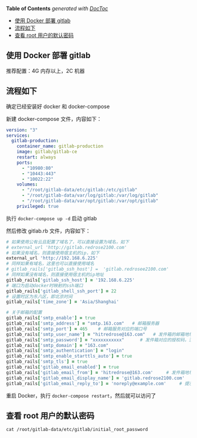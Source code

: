 <!-- START doctoc generated TOC please keep comment here to allow auto update -->
<!-- DON'T EDIT THIS SECTION, INSTEAD RE-RUN doctoc TO UPDATE -->
**Table of Contents**  *generated with [DocToc](https://github.com/thlorenz/doctoc)*

- [使用 Docker 部署 gitlab](#%E4%BD%BF%E7%94%A8-docker-%E9%83%A8%E7%BD%B2-gitlab)
- [流程如下](#%E6%B5%81%E7%A8%8B%E5%A6%82%E4%B8%8B)
- [查看 root 用户的默认密码](#%E6%9F%A5%E7%9C%8B-root-%E7%94%A8%E6%88%B7%E7%9A%84%E9%BB%98%E8%AE%A4%E5%AF%86%E7%A0%81)

<!-- END doctoc generated TOC please keep comment here to allow auto update -->

## 使用 Docker 部署 gitlab

推荐配置：4G 内存以上，2C 机器

## 流程如下

确定已经安装好 docker 和 docker-compose

新建 docker-compose 文件，内容如下：

```yaml
version: "3"
services:
  gitlab-production:
    container_name: gitlab-production
    image: gitlab/gitlab-ce
    restart: always
    ports:
      - "10980:80"
      - "10443:443"
      - "10022:22"
    volumes:
      - "/root/gitlab-data/etc/gitlab:/etc/gitlab"
      - "/root/gitlab-data/var/log/gitlab:/var/log/gitlab"
      - "/root/gitlab-data/var/opt/gitlab:/var/opt/gitlab"
    privileged: true
```

执行 `docker-compose up -d` 启动 gitlab

然后修改 gitlab.rb 文件，内容如下：

```ruby
# 如果使用公有云且配置了域名了，可以直接设置为域名，如下
# external_url 'http://gitlab.redrose2100.com'
# 如果没有域名，则直接使用宿主机的ip，如下
external_url 'http://192.168.6.225'
# 同样如果有域名，这里也可以直接使用域名
# gitlab_rails['gitlab_ssh_host'] =  'gitlab.redrosee2100.com'
# 同样如果没有域名，则直接使用宿主机的ip地址
gitlab_rails['gitlab_ssh_host'] = '192.168.6.225'
# 端口为启动docker时映射的ssh端口
gitlab_rails['gitlab_shell_ssh_port'] = 22
# 设置时区为东八区，即北京时间
gitlab_rails['time_zone'] = 'Asia/Shanghai'

# 关于邮箱的配置
gitlab_rails['smtp_enable'] = true
gitlab_rails['smtp_address'] = "smtp.163.com"   # 邮箱服务器
gitlab_rails['smtp_port'] = 465    # 邮箱服务对应的端口号
gitlab_rails['smtp_user_name'] = "hitredrose@163.com"   # 发件箱的邮箱地址
gitlab_rails['smtp_password'] = "xxxxxxxxxxx"      # 发件箱对应的授权码，注意不是登录密码，是授权码
gitlab_rails['smtp_domain'] = "163.com"
gitlab_rails['smtp_authentication'] = "login"
gitlab_rails['smtp_enable_starttls_auto'] = true
gitlab_rails['smtp_tls'] = true
gitlab_rails['gitlab_email_enabled'] = true
gitlab_rails['gitlab_email_from'] = 'hitredrose@163.com'     # 发件箱地址
gitlab_rails['gitlab_email_display_name'] = 'gitlab.redrose2100.com'    # 显示名称
gitlab_rails['gitlab_email_reply_to'] = 'noreply@example.com'     # 提示不要回复
```

重启 Docker，执行 `docker-compose restart`，然后就可以访问了

## 查看 root 用户的默认密码

```
cat /root/gitlab-data/etc/gitlab/initial_root_password
```
